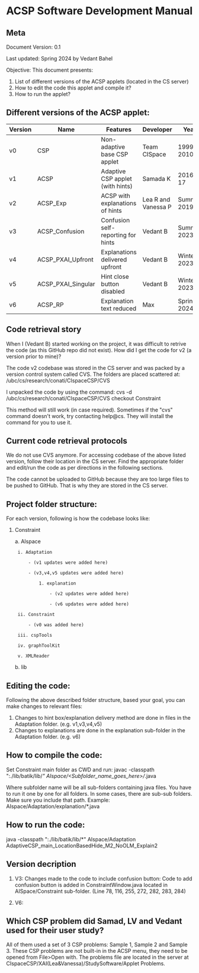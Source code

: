 # ACSP Software Development Manual 

## Meta 
Document Version: 0.1

Last updated: Spring 2024 by Vedant Bahel 


Objective: This document presents:
1. List of different versions of the ACSP applets (located in the CS server)
2. How to edit the code this applet and compile it?
3. How to run the applet?

## Different versions of the ACSP applet:

| Version | Name              | Features                          | Developer          | Year | Codebase (In CS server /ubc/cs/research/conati/) | Materials|
| ------- | ----------------- | --------------------------------- | ------------------ | ---- | -------- | -------- |
| v0      | CSP               | Non-adaptive base CSP applet      | Team CISpace       | 1999-2010   | NA | [AISpace Website](http://www.aispace.org/index.shtml)     |
| v1      | ACSP              | Adaptive CSP applet (with hints)  | Samada K           | 2016-17     | CIspaceCSP/XAI(Lea&Vanessa)/StudySoftware acsp-control.jar | [Thesis](https://open.library.ubc.ca/soa/cIRcle/collections/ubctheses/24/items/1.0348694)         |
| v2      | ACSP_Exp          | ACSP with explanations of hints   | Lea R and Vanessa P| Summer 2019 | CIspaceCSP/XAI(Lea&Vanessa)/StudySoftware acsp-expl.jar | [Thesis](https://open.library.ubc.ca/soa/cIRcle/collections/ubctheses/24/items/1.0389817?o=0)|
| v3      | ACSP_Confusion    | Confusion self-reporting for hints| Vedant B           | Summer 2023 | CIspaceCSP/Vedant_ConfusionStudy |  [Thesis]()       |
| v4      | ACSP_PXAI_Upfront | Explanations delivered upfront    | Vedant B           | Winter 2023 | CIspaceCSP/ACSP_Interface_Vedant_Harshinee/Software |  [Thesis]()        |
| v5      | ACSP_PXAI_Singular| Hint close button disabled        | Vedant B           | Winter 2023 | CIspaceCSP/ACSP_Interface_Vedant_Harshinee/Software |    [Thesis]()      |
| v6      | ACSP_RP           | Explanation text reduced          | Max                | Spring 2024 | CIspaceCSP/Max_RP |   [Report]() |


## Code retrieval story 
When I (Vedant B) started working on the project, it was difficult to retrive the code (as this GitHub repo did not exist). How did I get the code for v2 (a version prior to mine)? 

The code v2 codebase was stored in the CS server and was packed by a version control system called CVS. 
The folders are placed scattered at: /ubc/cs/research/conati/CIspaceCSP/CVS 

I unpacked the code by using the command:
cvs -d /ubc/cs/research/conati/CIspaceCSP/CVS checkout Constraint 

This method will still work (in case required). Sometimes if the "cvs" command doesn't work, try contacting help@cs. They will install the command for you to use it. 


## Current code retrieval protocols 

We do not use CVS anymore. For accessing codebase of the above listed version, follow their location in the CS server. Find the appropriate folder and edit/run the code as per directions in the following sections. 

The code cannot be uploaded to GitHub because they are too large files to be pushed to GitHub. That is why they are stored in the CS server. 

## Project folder structure:

For each version, following is how the codebase looks like: 


1. Constraint

    a. AIspace

        i. Adaptation 

            - (v1 updates were added here)

            - (v3,v4,v5 updates were added here)

                1. explanation 

                    - (v2 updates were added here)

                    - (v6 updates were added here)

        ii. Constraint 

            - (v0 was added here)

        iii. cspTools 
        
        iv. graphToolKit 

        v. XMLReader 

    b. lib



## Editing the code:

Following the above described folder structure, based your goal, you can make changes to relevant files:
1. Changes to hint box/explanation delivery method are done in files in the Adaptation folder. (e.g. v1,v3,v4,v5)
2. Changes to explanations are done in the explanation sub-folder in the Adaptation folder. (e.g. v6)


## How to compile the code:
Set Constraint main folder as CWD and run: 
javac -classpath ":./lib/batik/lib/*" AIspace/<Subfolder_name_goes_here>/*.java

Where subfolder name will be all sub-folders containing java files. You have to run it one by one for all folders. In some cases, there are sub-sub folders. Make sure you include that path. Example: AIspace/Adaptation/explanation/*.java


## How to run the code: 
java -classpath ":./lib/batik/lib/*" AIspace/Adaptation AdaptiveCSP_main_LocationBasedHide_M2_NoOLM_Explain2 
 
## Version decription 

1. V3: Changes made to the code to include confusion button: Code to add confusion button is added in ConstraintWindow.java located in AISpace/Constraint sub-folder. (Line 78, 116, 255, 272, 282, 283, 284)

2. V6: 


## Which CSP problem did Samad, LV and Vedant used for their user study?
All of them used a set of 3 CSP problems: Sample 1, Sample 2 and Sample 3. These CSP problems are not built-in in the ACSP menu, they need to be opened from File>Open with. The problems file are located in the server at CIspaceCSP/XAI(Lea&Vanessa)/StudySoftware/Applet Problems.

